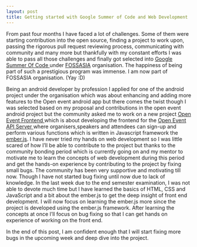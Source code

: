 ```yaml
---
layout: post
title: Getting started with Google Summer of Code and Web Development
---
```


From past four months I have faced a lot of challenges. Some of them were starting contribution into the open source, finding a project to work upon, passing the rigorous pull request reviewing process, communicating with community and many more but thankfully with my constant efforts I was able to pass all those challenges and finally got selected into <a href="https://summerofcode.withgoogle.com/" target="_blank">Google Summer Of Code </a> under <a href=" htps://github.com/fossasia" target="_blank">FOSSASIA</a> organisation. The happiness of being part of such a prestigious program was immense. I am now part of FOSSASIA organisation. (Yay :D)

Being an android developer by profession I applied for one of the android project under the organisation which was about enhancing and adding more features to the Open event android app but there comes the twist though I was selected based on my proposal and contributions in the open event android project but the community asked me to work on a new project <a href="https://github.com/fossasia/open-event-frontend" target="_blank">Open Event Frontend </a> which is about developing the frontend for the  <a href="https://github.com/fossasia/open-event-orga-server" target="_blank"> Open Event API Server </a> where organisers,speakers and attendees can sign-up and perform various functions which is written in Javascript framework the <a href="https://www.emberjs.com">ember.js</a>. 
I have never tried my hands on web development so I was little scared of how I’ll be able to contribute to the project but thanks to the community bonding period which is currently going on and my mentor to motivate me to learn the concepts of web development during this period and get the hands-on experience by contributing to the project by fixing small bugs. The  community has been very supportive and motivating till now. Though I have not started bug fixing until now due to lack of knowledge. In the last week due to the end semester examination, I was not able to devote much time but I have learned the basics of HTML, CSS and JavaScript and a bit about the ember.js to get the deep insight of front end development. I will now focus on learning the ember.js more since the project is developed using the ember.js framework. After learning the concepts at once I’ll focus on bug fixing so that I can get hands on experience of working on the front end. 

In the end of this post, I am confident enough that I will start fixing more bugs in the upcoming week and deep dive into the project. 
